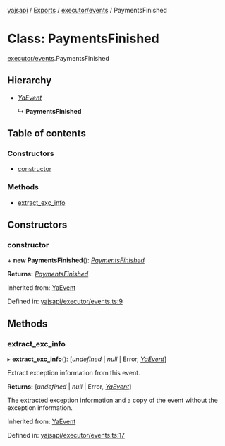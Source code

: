 [yajsapi](../README.md) / [Exports](../modules.md) / [executor/events](../modules/executor_events.md) / PaymentsFinished

# Class: PaymentsFinished

[executor/events](../modules/executor_events.md).PaymentsFinished

## Hierarchy

* [*YaEvent*](executor_events.yaevent.md)

  ↳ **PaymentsFinished**

## Table of contents

### Constructors

- [constructor](executor_events.paymentsfinished.md#constructor)

### Methods

- [extract\_exc\_info](executor_events.paymentsfinished.md#extract_exc_info)

## Constructors

### constructor

\+ **new PaymentsFinished**(): [*PaymentsFinished*](executor_events.paymentsfinished.md)

**Returns:** [*PaymentsFinished*](executor_events.paymentsfinished.md)

Inherited from: [YaEvent](executor_events.yaevent.md)

Defined in: [yajsapi/executor/events.ts:9](https://github.com/golemfactory/yajsapi/blob/0a8d8c8/yajsapi/executor/events.ts#L9)

## Methods

### extract\_exc\_info

▸ **extract_exc_info**(): [*undefined* \| *null* \| Error, [*YaEvent*](executor_events.yaevent.md)]

Extract exception information from this event.

**Returns:** [*undefined* \| *null* \| Error, [*YaEvent*](executor_events.yaevent.md)]

The extracted exception information and a copy of the event without the exception information.

Inherited from: [YaEvent](executor_events.yaevent.md)

Defined in: [yajsapi/executor/events.ts:17](https://github.com/golemfactory/yajsapi/blob/0a8d8c8/yajsapi/executor/events.ts#L17)
